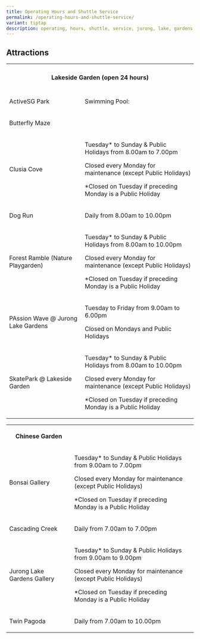 ```yaml
---
title: Operating Hours and Shuttle Service
permalink: /operating-hours-and-shuttle-service/
variant: tiptap
description: operating, hours, shuttle, service, jurong, lake, gardens
---
```

<h2>Attractions</h2>
<p></p>
<table style="minWidth: 50px">
<colgroup>
<col>
<col>
</colgroup>
<tbody>
<tr>
<th rowspan="1" colspan="2">
<h4><strong>Lakeside Garden (open 24 hours)</strong></h4>
</th>
</tr>
<tr>
<td rowspan="1" colspan="1">
<p>ActiveSG Park</p>
</td>
<td rowspan="1" colspan="1">
<p>Swimming Pool:</p>
<p></p>
</td>
</tr>
<tr>
<td rowspan="1" colspan="1">
<p>Butterfly Maze</p>
</td>
<td rowspan="1" colspan="1">
<p></p>
</td>
</tr>
<tr>
<td rowspan="1" colspan="1">
<p>Clusia Cove</p>
<p></p>
</td>
<td rowspan="1" colspan="1">
<p>Tuesday* to Sunday &amp; Public Holidays from 8.00am to 7.00pm&nbsp;</p>
<p>Closed every Monday for maintenance (except Public Holidays)</p>
<p>*Closed on Tuesday if preceding Monday is a Public Holiday</p>
</td>
</tr>
<tr>
<td rowspan="1" colspan="1">
<p>Dog Run</p>
</td>
<td rowspan="1" colspan="1">
<p>Daily from 8.00am to 10.00pm</p>
</td>
</tr>
<tr>
<td rowspan="1" colspan="1">
<p>Forest Ramble (Nature Playgarden)</p>
</td>
<td rowspan="1" colspan="1">
<p>Tuesday* to Sunday &amp; Public Holidays from 8.00am to 10.00pm&nbsp;</p>
<p>Closed every Monday for maintenance (except Public Holidays)</p>
<p>*Closed on Tuesday if preceding Monday is a Public Holiday</p>
</td>
</tr>
<tr>
<td rowspan="1" colspan="1">
<p>PAssion Wave @ Jurong Lake Gardens</p>
</td>
<td rowspan="1" colspan="1">
<p>Tuesday to Friday from 9.00am to 6.00pm&nbsp;</p>
<p>Closed on Mondays and Public Holidays</p>
</td>
</tr>
<tr>
<td rowspan="1" colspan="1">
<p>SkatePark @ Lakeside Garden</p>
</td>
<td rowspan="1" colspan="1">
<p>Tuesday* to Sunday &amp; Public Holidays from 8.00am to 10.00pm&nbsp;</p>
<p>Closed every Monday for maintenance (except Public Holidays)</p>
<p>*Closed on Tuesday if preceding Monday is a Public Holiday</p>
</td>
</tr>
</tbody>
</table>
<table style="minWidth: 50px">
<colgroup>
<col>
<col>
</colgroup>
<tbody>
<tr>
<th rowspan="1" colspan="1">
<p>Chinese Garden</p>
</th>
<th rowspan="1" colspan="1">
<p></p>
</th>
</tr>
<tr>
<td rowspan="1" colspan="1">
<p>Bonsai Gallery</p>
</td>
<td rowspan="1" colspan="1">
<p>Tuesday* to Sunday &amp; Public Holidays from 9.00am to 7.00pm&nbsp;</p>
<p>Closed every Monday for maintenance (except Public Holidays)</p>
<p>*Closed on Tuesday if preceding Monday is a Public Holiday</p>
</td>
</tr>
<tr>
<td rowspan="1" colspan="1">
<p>Cascading Creek</p>
</td>
<td rowspan="1" colspan="1">
<p>Daily from 7.00am to 7.00pm</p>
</td>
</tr>
<tr>
<td rowspan="1" colspan="1">
<p>Jurong Lake Gardens Gallery</p>
</td>
<td rowspan="1" colspan="1">
<p>Tuesday* to Sunday &amp; Public Holidays from 9.00am to 9.00pm&nbsp;</p>
<p>Closed every Monday for maintenance (except Public Holidays)</p>
<p>*Closed on Tuesday if preceding Monday is a Public Holiday</p>
</td>
</tr>
<tr>
<td rowspan="1" colspan="1">
<p>Twin Pagoda</p>
</td>
<td rowspan="1" colspan="1">
<p>Daily from 7.00am to 10.00pm</p>
</td>
</tr>
</tbody>
</table>
<p></p>